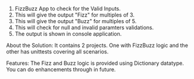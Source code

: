 1. FizzBuzz App to check for the Valid Inputs.
2. This will give the output "Fizz" for multiples of 3.
3. This will give the output "Buzz" for multiples of 5.
4. This will check for null and invalid paramters validations.
5. The output is shown in console application.

About the Solution:
It contains 2 projects. One with FizzBuzz logic and the other has unittests covering all scenarios.

Features:
The Fizz and Buzz logic is provided using Dictionary datatype. You can do enhancements through in future.
